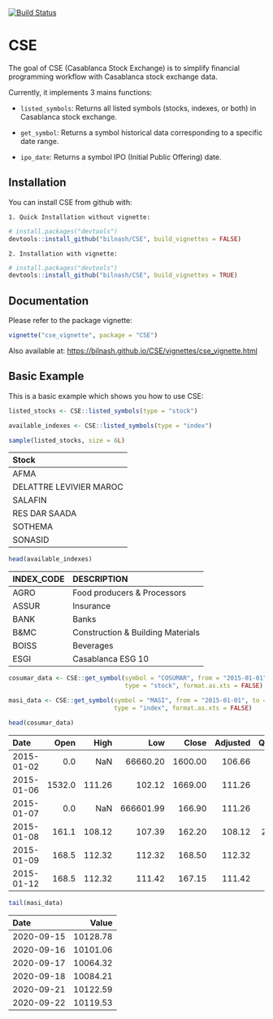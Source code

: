 
<!-- README.md is generated from README.Rmd. Please edit that file -->

[![Build
Status](https://travis-ci.com/bilnash/CSE.svg?branch=master)](https://travis-ci.com/bilnash/CSE)

# CSE

The goal of CSE (Casablanca Stock Exchange) is to simplify financial
programming workflow with Casablanca stock exchange data.

Currently, it implements 3 mains functions:

-   `listed_symbols`: Returns all listed symbols (stocks, indexes, or
    both) in Casablanca stock exchange.

-   `get_symbol`: Returns a symbol historical data corresponding to a
    specific date range.

-   `ipo_date`: Returns a symbol IPO (Initial Public Offering) date.

## Installation

You can install CSE from github with:

    1. Quick Installation without vignette:

``` r
# install.packages("devtools")
devtools::install_github("bilnash/CSE", build_vignettes = FALSE)
```

    2. Installation with vignette:

``` r
# install.packages("devtools")
devtools::install_github("bilnash/CSE", build_vignettes = TRUE)
```

## Documentation

Please refer to the package vignette:

``` r
vignette("cse_vignette", package = "CSE")
```

Also available at:
<https://bilnash.github.io/CSE/vignettes/cse_vignette.html>

## Basic Example

This is a basic example which shows you how to use CSE:

``` r
listed_stocks <- CSE::listed_symbols(type = "stock")

available_indexes <- CSE::listed_symbols(type = "index")
```

``` r
sample(listed_stocks, size = 6L)
```

| Stock                   |
|:------------------------|
| AFMA                    |
| DELATTRE LEVIVIER MAROC |
| SALAFIN                 |
| RES DAR SAADA           |
| SOTHEMA                 |
| SONASID                 |

``` r
head(available_indexes)
```

| INDEX\_CODE | DESCRIPTION                       |
|:------------|:----------------------------------|
| AGRO        | Food producers & Processors       |
| ASSUR       | Insurance                         |
| BANK        | Banks                             |
| B&MC        | Construction & Building Materials |
| BOISS       | Beverages                         |
| ESGI        | Casablanca ESG 10                 |

``` r
cosumar_data <- CSE::get_symbol(symbol = "COSUMAR", from = "2015-01-01", to = "2020-09-22", 
                                type = "stock", format.as.xts = FALSE)

masi_data <- CSE::get_symbol(symbol = "MASI", from = "2015-01-01", to = "2020-09-22", 
                             type = "index", format.as.xts = FALSE)
```

``` r
head(cosumar_data)
```

| Date       |   Open |   High |       Low |   Close | Adjusted | Quantity |     Volume | Capitalisation |
|:-----------|-------:|-------:|----------:|--------:|---------:|---------:|-----------:|---------------:|
| 2015-01-02 |    0.0 |    NaN |  66660.20 | 1600.00 |   106.66 |        0 |        0.0 |     6705691200 |
| 2015-01-06 | 1532.0 | 111.26 |    102.12 | 1669.00 |   111.26 |       36 |    56522.0 |     6994874133 |
| 2015-01-07 |    0.0 |    NaN | 666601.99 |  166.90 |   111.26 |        0 |        0.0 |     6994874133 |
| 2015-01-08 |  161.1 | 108.12 |    107.39 |  162.20 |   108.12 |   202627 | 32696568.7 |     6797894454 |
| 2015-01-09 |  168.5 | 112.32 |    112.32 |  168.50 |   112.32 |     1365 |   230002.5 |     7061931045 |
| 2015-01-12 |  168.5 | 112.32 |    111.42 |  167.15 |   111.42 |      302 |    50770.8 |     7005351776 |

``` r
tail(masi_data)
```

| Date       |    Value |
|:-----------|---------:|
| 2020-09-15 | 10128.78 |
| 2020-09-16 | 10101.06 |
| 2020-09-17 | 10064.32 |
| 2020-09-18 | 10084.21 |
| 2020-09-21 | 10122.59 |
| 2020-09-22 | 10119.53 |
